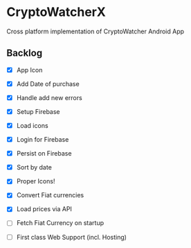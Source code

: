 # CryptoWatcherX

Cross platform implementation of CryptoWatcher Android App

## Backlog

- [x] App Icon
- [x] Add Date of purchase
- [x] Handle add new errors
- [x] Setup Firebase
- [x] Load icons
- [x] Login for Firebase
- [x] Persist on Firebase
- [x] Sort by date
- [x] Proper Icons!
- [x] Convert Fiat currencies
- [x] Load prices via API
- [ ] Fetch Fiat Currency on startup
- [ ] First class Web Support (incl. Hosting)

